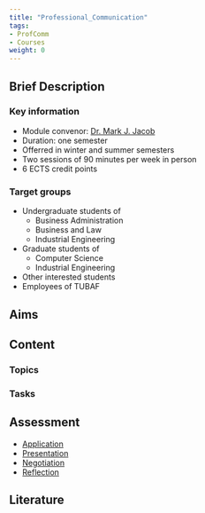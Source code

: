 ```yaml
---
title: "Professional_Communication"
tags:
- ProfComm
- Courses
weight: 0
---
```


## Brief Description
### Key information
- Module convenor: [Dr. Mark J. Jacob](mark.jacob@iuz.tu-freiberg.de)
- Duration: one semester
- Offerred in winter and summer semesters
- Two sessions of 90 minutes per week in person
- 6 ECTS credit points 
### Target groups
- Undergraduate students of
	- Business Administration
	- Business and Law
	- Industrial Engineering
- Graduate students of
	- Computer Science
	- Industrial Engineering
- Other interested students
- Employees of TUBAF
## Aims
## Content
### Topics
### Tasks
## Assessment
- [Application](/notes/Application.md)
- [Presentation](/notes/Presentation.md)
- [Negotiation](/notes/Negotiation.md)
- [Reflection](/notes/Reflection.md)
## Literature


